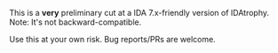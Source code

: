 This is a **very** preliminary cut at a IDA 7.x-friendly version of IDAtrophy.
Note: It's not backward-compatible.

Use this at your own risk. Bug reports/PRs are welcome.
